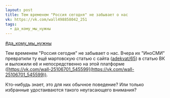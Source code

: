 ```yaml
---
layout: post
title: Тем временем "Россия сегодня" не забывает о нас
vk: https://vk.com/wall498858042_251
tags:
  - да_кому_мы_нужны
---
```

[#да_кому_мы_нужны](poisk.html#да_кому_мы_нужны)

Тем временем "Россия сегодня" не забывает о нас. Вчера их "ИноСМИ" превратили ту ещё мартовскую статью с сайта ([adekvat/65](../adekvat/65.html)) в статью ВК и выложили её и непосредственно на этой платформе ([https://vk.com/wall-25106701_545599](https://vk.com/wall-25106701_545599)).

Кто-нибудь знает, это для них обычное поведение? Или только избранные удостаиваются такого неугасающего внимания?